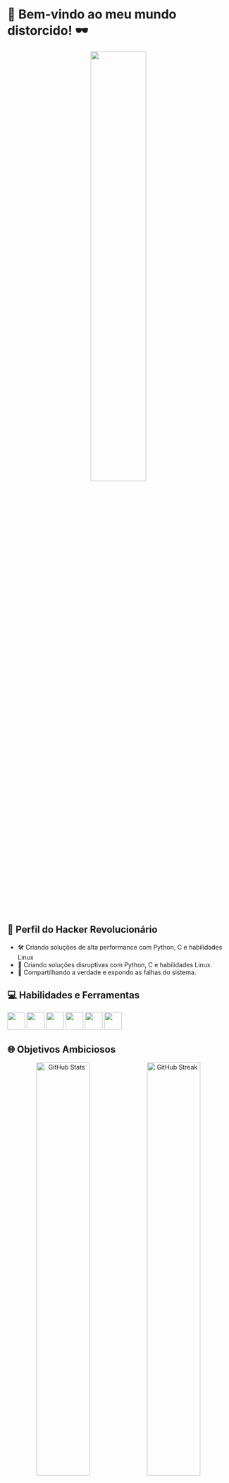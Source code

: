 # 🎥 Bem-vindo ao meu mundo distorcido! 🕶️

<div align="center">
  <img width="50%" src="https://media.discordapp.net/attachments/1002426335597166615/1141810069860782240/growling-wolf-terror-oodtbncbyq73fyux.gif">
</div>

## 🎩 Perfil do Hacker Revolucionário

- 🛠️ Criando soluções de alta performance com Python, C e habilidades Linux
- 🎯 Criando soluções disruptivas com Python, C e habilidades Linux.
- 📣 Compartilhando a verdade e expondo as falhas do sistema.

## 💻 Habilidades e Ferramentas 

<code><img height="40" width="40" src="https://cdn.jsdelivr.net/gh/devicons/devicon/icons/python/python-original.svg"></code>
<code><img height="40" width="40" src="https://cdn.jsdelivr.net/gh/devicons/devicon/icons/c/c-original.svg"></code>
<code><img height="40" width="40" src="https://cdn.jsdelivr.net/gh/devicons/devicon/icons/linux/linux-original.svg"></code>
<code><img height="40" width="40" src="https://cdn.jsdelivr.net/gh/devicons/devicon/icons/php/php-original.svg"></code>
<code><img height="40" width="40" src="https://cdn.jsdelivr.net/gh/devicons/devicon/icons/html5/html5-original.svg"></code>
<code><img height="40" width="40" src="https://cdn.jsdelivr.net/gh/devicons/devicon/icons/css3/css3-original.svg"></code>

## 🌐 Objetivos Ambiciosos

<div align="center">
  <img src="https://github-readme-stats.vercel.app/api?username=DavidElliot&theme=radical&title_color=ff3068" alt="GitHub Stats" width="49%" />
  <img src="http://github-readme-streak-stats.herokuapp.com/?user=DavidElliot&theme=radical&date_format=M%20j%5B%2C%20Y%5D&ring=ff3068&fire=ff3068&sideNums=ff3068" alt="GitHub Streak" width="49%" />
</div>

## 🕵️‍♂️ Linguagens Decodificadas

<div align="center">
  <img src="https://github-readme-stats.vercel.app/api/top-langs/?username=DavidElliot&layout=compact&langs_count=5&theme=radical" alt="Most Used Languages" />
</div>

## 🔓 "Nas linhas de código, encontro a minha voz. Em cada sistema, desvendo a sua alma." 🌐

![GIF](https://media.discordapp.net/attachments/1002426335597166615/1141810069860782240/growling-wolf-terror-oodtbncbyq73fyux.gif)

